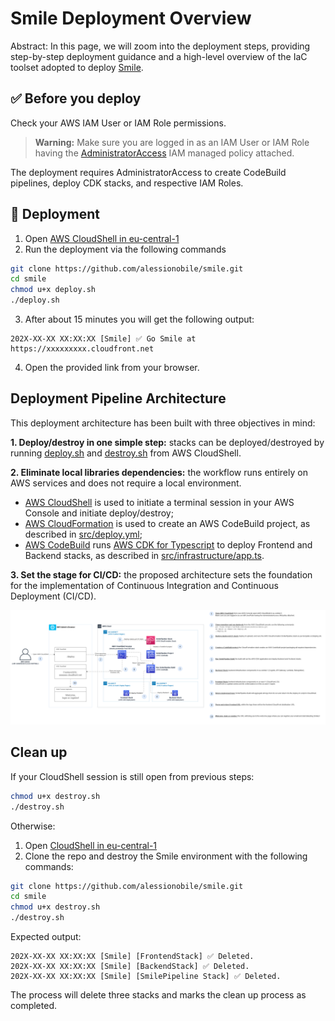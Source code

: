 # Smile Deployment Overview

Abstract: In this page, we will zoom into the deployment steps, providing step-by-step deployment guidance and a high-level overview of the IaC toolset adopted to deploy [Smile](../README.md).

## ✅ Before you deploy

Check your AWS IAM User or IAM Role permissions.
> **Warning:**
> Make sure you are logged in as an IAM User or IAM Role having the [AdministratorAccess](https://docs.aws.amazon.com/aws-managed-policy/latest/reference/AdministratorAccess.html) IAM managed policy attached.

The deployment requires AdministratorAccess to create CodeBuild pipelines, deploy CDK stacks, and respective IAM Roles.

## 🚀 Deployment
1. Open [AWS CloudShell in eu-central-1](https://eu-central-1.console.aws.amazon.com/cloudshell/home?region=eu-central-1#)
2. Run the deployment via the following commands

```sh
git clone https://github.com/alessionobile/smile.git
cd smile
chmod u+x deploy.sh
./deploy.sh
```

3. After about 15 minutes you will get the following output:

```
202X-XX-XX XX:XX:XX [Smile] ✅ Go Smile at https://xxxxxxxxx.cloudfront.net
```

4. Open the provided link from your browser.

## Deployment Pipeline Architecture

This deployment architecture has been built with three objectives in mind:

**1. Deploy/destroy in one simple step:** stacks can be deployed/destroyed by running [deploy.sh](../deploy.sh) and [destroy.sh](../destroy.sh) from AWS CloudShell.

**2. Eliminate local libraries dependencies:** the workflow runs entirely on AWS services and does not require a local environment.
- [AWS CloudShell](https://aws.amazon.com/cloudshell/) is used to initiate a terminal session in your AWS Console and initiate deploy/destroy;
- [AWS CloudFormation](https://aws.amazon.com/cloudformation/) is used to create an AWS CodeBuild project, as described in [src/deploy.yml](../src/deploy.yml);
- [AWS CodeBuild](https://aws.amazon.com/codebuild/) runs [AWS CDK for Typescript](https://docs.aws.amazon.com/cdk/v2/guide/home.html) to deploy Frontend and Backend stacks, as described in [src/infrastructure/app.ts](../src/infrastructure/app.ts).

**3. Set the stage for CI/CD:** the proposed architecture sets the foundation for the implementation of Continuous Integration and Continuous Deployment (CI/CD).

![](./diagrams/detect-smile-deployment-with-steps.png)

## Clean up

If your CloudShell session is still open from previous steps:

```sh
chmod u+x destroy.sh
./destroy.sh
```

Otherwise:

1. Open [CloudShell in eu-central-1](https://eu-central-1.console.aws.amazon.com/cloudshell/home?region=eu-central-1#)
2. Clone the repo and destroy the Smile environment with the following commands:

```sh
git clone https://github.com/alessionobile/smile.git
cd smile
chmod u+x destroy.sh
./destroy.sh
```

Expected output:

```
202X-XX-XX XX:XX:XX [Smile] [FrontendStack] ✅ Deleted.
202X-XX-XX XX:XX:XX [Smile] [BackendStack] ✅ Deleted.
202X-XX-XX XX:XX:XX [Smile] [SmilePipeline Stack] ✅ Deleted.
```

The process will delete three stacks and marks the clean up process as completed.